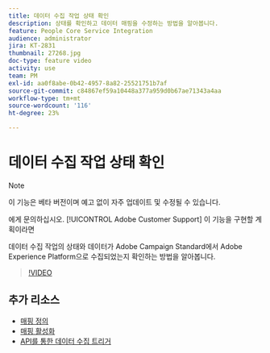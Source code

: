 ```yaml
---
title: 데이터 수집 작업 상태 확인
description: 상태를 확인하고 데이터 매핑을 수정하는 방법을 알아봅니다.
feature: People Core Service Integration
audience: administrator
jira: KT-2831
thumbnail: 27268.jpg
doc-type: feature video
activity: use
team: PM
exl-id: aa0f8abe-0b42-4957-8a82-25521751b7af
source-git-commit: c84867ef59a10448a377a959d0b67ae71343a4aa
workflow-type: tm+mt
source-wordcount: '116'
ht-degree: 23%

---
```


# 데이터 수집 작업 상태 확인

>[!NOTE]
>
>이 기능은 베타 버전이며 예고 없이 자주 업데이트 및 수정될 수 있습니다.
>
>에게 문의하십시오. [!UICONTROL Adobe Customer Support] 이 기능을 구현할 계획이라면

데이터 수집 작업의 상태와 데이터가 Adobe Campaign Standard에서 Adobe Experience Platform으로 수집되었는지 확인하는 방법을 알아봅니다.

>[!VIDEO](https://video.tv.adobe.com/v/27268?quality=12&learn=on)

## 추가 리소스

* [매핑 정의](https://experienceleague.adobe.com/docs/campaign-standard/using/integrating-with-adobe-cloud/adobe-experience-platform/data-connector/aep-mapping-definition.html)
* [매핑 활성화](https://experienceleague.adobe.com/docs/campaign-standard/using/integrating-with-adobe-cloud/adobe-experience-platform/data-connector/aep-mapping-activation.html)
* [API를 통한 데이터 수집 트리거](https://experienceleague.adobe.com/docs/campaign-standard/using/integrating-with-adobe-cloud/adobe-experience-platform/data-connector/aep-triggering-data-ingestion.html)
